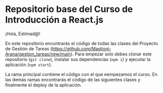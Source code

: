 # Repositorio base del Curso de Introducción a React.js

¡Hola, Estimad@!

En este repositorio encontrarás el código de todas las clases del Proyecto de Gestión de Tareas (https://github.com/Maglioni-Arana/gestion_tareas/new/main). Para empezar solo debes clonar este repositorio (`git clone`), instalar sus dependencias (`npm i`) y ejecutar la aplicación (`npm start`).

La rama principal contiene el código con el que eempezamos el curso. En las demás ramas encontrarás el código de las siguientes clases y finalmente el deploy de la aplicación.
